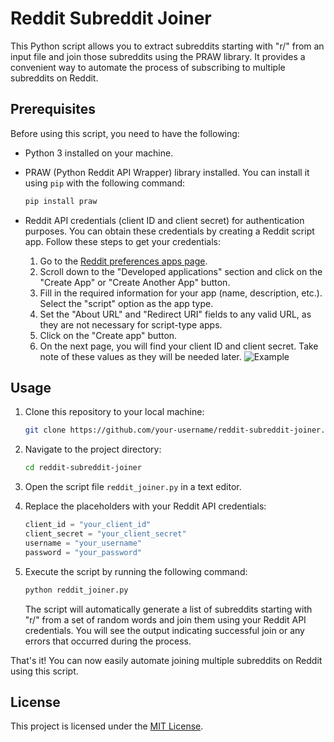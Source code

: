 # Reddit Subreddit Joiner

This Python script allows you to extract subreddits starting with "r/" from an input file and join those subreddits using the PRAW library. It provides a convenient way to automate the process of subscribing to multiple subreddits on Reddit.

## Prerequisites

Before using this script, you need to have the following:

- Python 3 installed on your machine.
- PRAW (Python Reddit API Wrapper) library installed. You can install it using `pip` with the following command:

    ```bash
    pip install praw
    ```

- Reddit API credentials (client ID and client secret) for authentication purposes. You can obtain these credentials by creating a Reddit script app. Follow these steps to get your credentials:

    1. Go to the [Reddit preferences apps page](https://www.reddit.com/prefs/apps).
    2. Scroll down to the "Developed applications" section and click on the "Create App" or "Create Another App" button.
    3. Fill in the required information for your app (name, description, etc.). Select the "script" option as the app type.
    4. Set the "About URL" and "Redirect URI" fields to any valid URL, as they are not necessary for script-type apps.
    5. Click on the "Create app" button.
    6. On the next page, you will find your client ID and client secret. Take note of these values as they will be needed later.
    ![Example](https://i.imgur.com/dT5YExB.jpg)

## Usage

1. Clone this repository to your local machine:

    ```bash
    git clone https://github.com/your-username/reddit-subreddit-joiner.git
    ```

2. Navigate to the project directory:

    ```bash
    cd reddit-subreddit-joiner
    ```

3. Open the script file `reddit_joiner.py` in a text editor.

4. Replace the placeholders with your Reddit API credentials:

    ```python
    client_id = "your_client_id"
    client_secret = "your_client_secret"
    username = "your_username"
    password = "your_password"
    ```

5. Execute the script by running the following command:

    ```bash
    python reddit_joiner.py
    ```

   The script will automatically generate a list of subreddits starting with "r/" from a set of random words and join them using your Reddit API credentials. You will see the output indicating successful join or any errors that occurred during the process.

That's it! You can now easily automate joining multiple subreddits on Reddit using this script.

## License

This project is licensed under the [MIT License](LICENSE).
